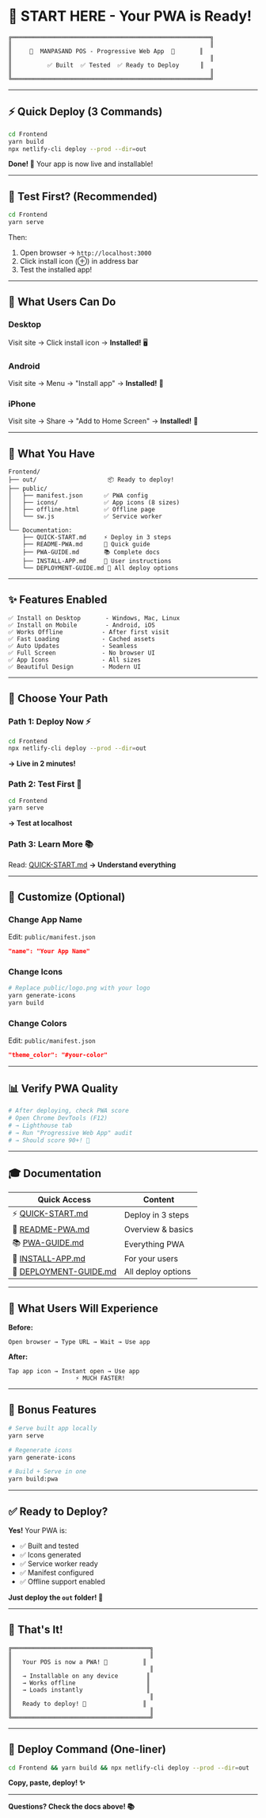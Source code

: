 # 👋 START HERE - Your PWA is Ready!

```
╔════════════════════════════════════════════════════════╗
║                                                        ║
║     🎉  MANPASAND POS - Progressive Web App  🎉       ║
║                                                        ║
║          ✅ Built  ✅ Tested  ✅ Ready to Deploy      ║
║                                                        ║
╚════════════════════════════════════════════════════════╝
```

---

## ⚡ Quick Deploy (3 Commands)

```bash
cd Frontend
yarn build
npx netlify-cli deploy --prod --dir=out
```

**Done! 🚀** Your app is now live and installable!

---

## 🧪 Test First? (Recommended)

```bash
cd Frontend
yarn serve
```

Then:
1. Open browser → `http://localhost:3000`
2. Click install icon (⊕) in address bar
3. Test the installed app!

---

## 📱 What Users Can Do

### Desktop
Visit site → Click install icon → **Installed!** 🖥️

### Android
Visit site → Menu → "Install app" → **Installed!** 📱

### iPhone
Visit site → Share → "Add to Home Screen" → **Installed!** 🍎

---

## 📂 What You Have

```
Frontend/
├── out/                    📦 Ready to deploy!
├── public/
│   ├── manifest.json      ✅ PWA config
│   ├── icons/             ✅ App icons (8 sizes)
│   ├── offline.html       ✅ Offline page
│   └── sw.js              ✅ Service worker
│
└── Documentation:
    ├── QUICK-START.md     ⚡ Deploy in 3 steps
    ├── README-PWA.md      📖 Quick guide
    ├── PWA-GUIDE.md       📚 Complete docs
    ├── INSTALL-APP.md     👥 User instructions
    └── DEPLOYMENT-GUIDE.md 🚀 All deploy options
```

---

## ✨ Features Enabled

```
✅ Install on Desktop       - Windows, Mac, Linux
✅ Install on Mobile        - Android, iOS
✅ Works Offline           - After first visit
✅ Fast Loading            - Cached assets
✅ Auto Updates            - Seamless
✅ Full Screen             - No browser UI
✅ App Icons               - All sizes
✅ Beautiful Design        - Modern UI
```

---

## 🎯 Choose Your Path

### Path 1: Deploy Now ⚡
```bash
cd Frontend
npx netlify-cli deploy --prod --dir=out
```
**→ Live in 2 minutes!**

### Path 2: Test First 🧪
```bash
cd Frontend
yarn serve
```
**→ Test at localhost**

### Path 3: Learn More 📚
Read: [QUICK-START.md](QUICK-START.md)
**→ Understand everything**

---

## 🎨 Customize (Optional)

### Change App Name
Edit: `public/manifest.json`
```json
"name": "Your App Name"
```

### Change Icons
```bash
# Replace public/logo.png with your logo
yarn generate-icons
yarn build
```

### Change Colors
Edit: `public/manifest.json`
```json
"theme_color": "#your-color"
```

---

## 📊 Verify PWA Quality

```bash
# After deploying, check PWA score
# Open Chrome DevTools (F12)
# → Lighthouse tab
# → Run "Progressive Web App" audit
# → Should score 90+! 🎯
```

---

## 🎓 Documentation

| Quick Access | Content |
|--------------|---------|
| ⚡ [QUICK-START.md](QUICK-START.md) | Deploy in 3 steps |
| 📖 [README-PWA.md](README-PWA.md) | Overview & basics |
| 📚 [PWA-GUIDE.md](PWA-GUIDE.md) | Everything PWA |
| 👥 [INSTALL-APP.md](INSTALL-APP.md) | For your users |
| 🚀 [DEPLOYMENT-GUIDE.md](DEPLOYMENT-GUIDE.md) | All deploy options |

---

## 💬 What Users Will Experience

**Before:**
```
Open browser → Type URL → Wait → Use app
```

**After:**
```
Tap app icon → Instant open → Use app
                   ⚡ MUCH FASTER!
```

---

## 🎁 Bonus Features

```bash
# Serve built app locally
yarn serve

# Regenerate icons
yarn generate-icons

# Build + Serve in one
yarn build:pwa
```

---

## ✅ Ready to Deploy?

**Yes!** Your PWA is:
- ✅ Built and tested
- ✅ Icons generated
- ✅ Service worker ready
- ✅ Manifest configured
- ✅ Offline support enabled

**Just deploy the `out` folder! 🚀**

---

## 🎉 That's It!

```
╔═══════════════════════════════════════╗
║                                       ║
║   Your POS is now a PWA! 🎊          ║
║                                       ║
║   → Installable on any device        ║
║   → Works offline                    ║
║   → Loads instantly                  ║
║                                       ║
║   Ready to deploy! 🚀                ║
║                                       ║
╚═══════════════════════════════════════╝
```

---

## 🚀 Deploy Command (One-liner)

```bash
cd Frontend && yarn build && npx netlify-cli deploy --prod --dir=out
```

**Copy, paste, deploy! ✨**

---

**Questions? Check the docs above! 📚**

